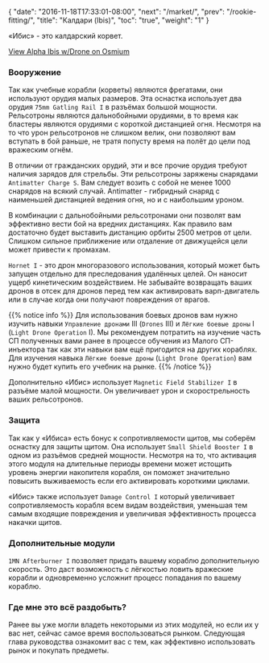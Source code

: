 {
  "date": "2016-11-18T17:33:01-08:00",
  "next": "/market/",
  "prev": "/rookie-fitting/",
  "title": "Калдари (Ibis)",
  "toc": "true",
  "weight": "1"
}

«Ибис» - это калдарский корвет.

<object type="image/svg+xml" data="https://o.smium.org/api/convert/119446/svg/119446-alpha-ibis-wdrone.svg?privatetoken=3595180998788120576"><a href="https://o.smium.org/loadout/private/119446/3595180998788120576">View Alpha Ibis w/Drone on Osmium</a></object>

### Вооружение

Так как учебные корабли (корветы) являются фрегатами, они используют орудия малых размеров.
Эта оснастка использует два орудия `75mm Gatling Rail I` в разъёмах большой мощности.
Рельсотроны являются дальнобойными орудиями, в то время как бластеры являются орудиями с короткой дистанцией огня.
Несмотря на то что урон рельсотронов не слишком велик, они позволяют вам вступать в бой раньше, 
не тратя попусту время на полёт до цели под вражеским огнём.

В отличии от гражданских орудий, эти и все прочие орудия требуют наличия зарядов для стрельбы.
Эти рельсотроны заряжены снарядами `Antimatter Charge S`.
Вам следует возить с собой не менее 1000 снарядов на всякий случай.
Antimatter - гибридный снаряд с наименьшей дистанцией ведения огня, но и с наибольшим уроном.

В комбинации с дальнобойными рельсотронами они позволят вам эффективно вести бой на вредних дистанциях.
Как правило вам достаточно будет выставить дистанцию орбиты 2500 метров от цели.
Слишком сильное приближение или отдаление от движущейся цели может привести к промахам. 

`Hornet I` - это дрон многоразового использования, который может быть запущен отдельно для преследования удалённых целей.
Он наносит ущерб кинетическим воздействием. Не забывайте возвращать ваших дронов в отсек для дронов
перед тем как активировать варп-двигатель или в случае когда они получают повреждения от врагов.

{{% notice info %}}
Для использования боевых дронов вам нужно изучить навыки `Управление дронами` III (`Drones` III) и `Лёгкие боевые дроны` I (`Light Drone Operation` I).
Мы рекомендуем потратить на изучение часть СП полученных вами ранее в процессе обучения из Малого СП-инъектора
так как эти навыки вам ещё пригодится на других кораблях.
Для изучения навыка `Лёгкие боевые дроны` (`Light Drone Operation`) вам нужно будет купить его учебник на рынке.
{{% /notice %}}

Дополнительно «Ибис» использует `Magnetic Field Stabilizer I` в разъёме малой мощности.
Он увеличивает урон и скорострельность ваших рельсотронов.

### Защита

Так как у «Ибиса» есть бонус к сопротивляемости щитов, мы соберём оснастку для защиты щитом.
Она использует `Small Shield Booster I` в одном из разъёмов средней мощности.
Несмотря на то, что активация этого модуля на длительные периоды времени может истощить
уровень энергии накопителя корабля, он поможет значительно повысить выживаемость
если его активировать короткими циклами.

«Ибис» также использует `Damage Control I` который увеличивает сопротивляемость корабля всем видам воздействия, уменьшая 
тем самым входящие повреждения и увеличивая эффективность процесса накачки щитов.

### Дополнительные модули

`1MN Afterburner I` позволяет придать вашему кораблю дополнительную скорость. 
Это даст возможность с лёгкостью ловить вражеские корабли и одновременно усложнит процесс попадания по вашему кораблю.

### Где мне это всё раздобыть?

Ранее вы уже могли владеть некоторыми из этих модулей, но если их у вас нет, сейчас самое время воспользоваться рынком. 
Следующая глава руководства ознакомит вас с тем, как эффективно использовать рынок и покупать предметы.
